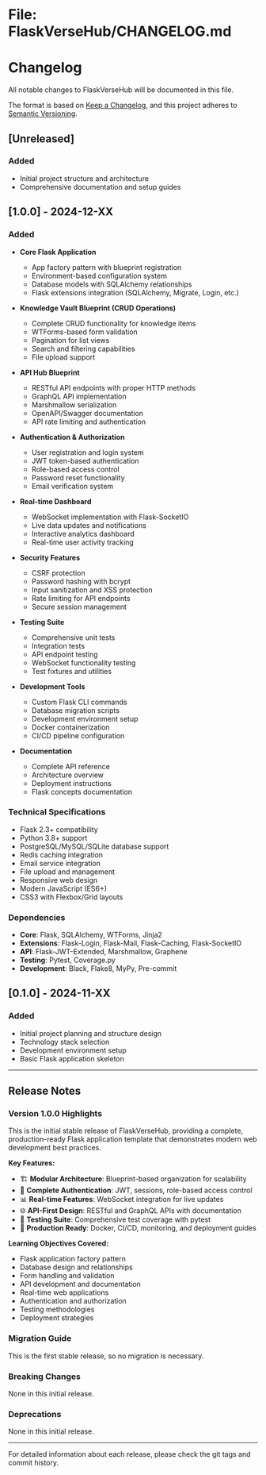 # File: FlaskVerseHub/CHANGELOG.md

# Changelog

All notable changes to FlaskVerseHub will be documented in this file.

The format is based on [Keep a Changelog](https://keepachangelog.com/en/1.0.0/),
and this project adheres to [Semantic Versioning](https://semver.org/spec/v2.0.0.html).

## [Unreleased]

### Added

- Initial project structure and architecture
- Comprehensive documentation and setup guides

## [1.0.0] - 2024-12-XX

### Added

- **Core Flask Application**

  - App factory pattern with blueprint registration
  - Environment-based configuration system
  - Database models with SQLAlchemy relationships
  - Flask extensions integration (SQLAlchemy, Migrate, Login, etc.)

- **Knowledge Vault Blueprint (CRUD Operations)**

  - Complete CRUD functionality for knowledge items
  - WTForms-based form validation
  - Pagination for list views
  - Search and filtering capabilities
  - File upload support

- **API Hub Blueprint**

  - RESTful API endpoints with proper HTTP methods
  - GraphQL API implementation
  - Marshmallow serialization
  - OpenAPI/Swagger documentation
  - API rate limiting and authentication

- **Authentication & Authorization**

  - User registration and login system
  - JWT token-based authentication
  - Role-based access control
  - Password reset functionality
  - Email verification system

- **Real-time Dashboard**

  - WebSocket implementation with Flask-SocketIO
  - Live data updates and notifications
  - Interactive analytics dashboard
  - Real-time user activity tracking

- **Security Features**

  - CSRF protection
  - Password hashing with bcrypt
  - Input sanitization and XSS protection
  - Rate limiting for API endpoints
  - Secure session management

- **Testing Suite**

  - Comprehensive unit tests
  - Integration tests
  - API endpoint testing
  - WebSocket functionality testing
  - Test fixtures and utilities

- **Development Tools**

  - Custom Flask CLI commands
  - Database migration scripts
  - Development environment setup
  - Docker containerization
  - CI/CD pipeline configuration

- **Documentation**
  - Complete API reference
  - Architecture overview
  - Deployment instructions
  - Flask concepts documentation

### Technical Specifications

- Flask 2.3+ compatibility
- Python 3.8+ support
- PostgreSQL/MySQL/SQLite database support
- Redis caching integration
- Email service integration
- File upload and management
- Responsive web design
- Modern JavaScript (ES6+)
- CSS3 with Flexbox/Grid layouts

### Dependencies

- **Core**: Flask, SQLAlchemy, WTForms, Jinja2
- **Extensions**: Flask-Login, Flask-Mail, Flask-Caching, Flask-SocketIO
- **API**: Flask-JWT-Extended, Marshmallow, Graphene
- **Testing**: Pytest, Coverage.py
- **Development**: Black, Flake8, MyPy, Pre-commit

## [0.1.0] - 2024-11-XX

### Added

- Initial project planning and structure design
- Technology stack selection
- Development environment setup
- Basic Flask application skeleton

---

## Release Notes

### Version 1.0.0 Highlights

This is the initial stable release of FlaskVerseHub, providing a complete, production-ready Flask application template that demonstrates modern web development best practices.

**Key Features:**

- 🏗️ **Modular Architecture**: Blueprint-based organization for scalability
- 🔐 **Complete Authentication**: JWT, sessions, role-based access control
- 📊 **Real-time Features**: WebSocket integration for live updates
- 🌐 **API-First Design**: RESTful and GraphQL APIs with documentation
- 🧪 **Testing Suite**: Comprehensive test coverage with pytest
- 🚀 **Production Ready**: Docker, CI/CD, monitoring, and deployment guides

**Learning Objectives Covered:**

- Flask application factory pattern
- Database design and relationships
- Form handling and validation
- API development and documentation
- Real-time web applications
- Authentication and authorization
- Testing methodologies
- Deployment strategies

### Migration Guide

This is the first stable release, so no migration is necessary.

### Breaking Changes

None in this initial release.

### Deprecations

None in this initial release.

---

For detailed information about each release, please check the git tags and commit history.

